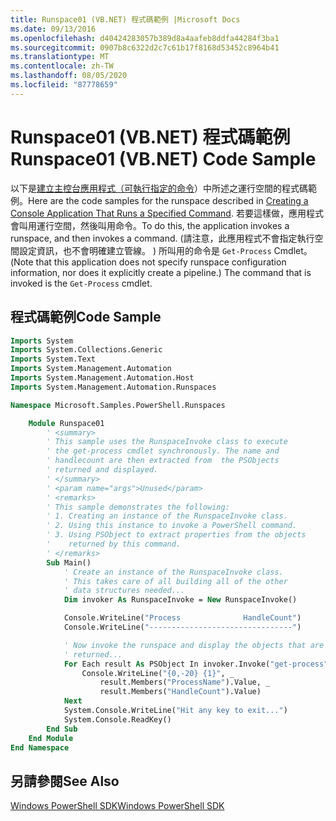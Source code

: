 ```yaml
---
title: Runspace01 (VB.NET) 程式碼範例 |Microsoft Docs
ms.date: 09/13/2016
ms.openlocfilehash: d40424283057b389d8a4aafeb8ddfa44284f3ba1
ms.sourcegitcommit: 0907b8c6322d2c7c61b17f8168d53452c8964b41
ms.translationtype: MT
ms.contentlocale: zh-TW
ms.lasthandoff: 08/05/2020
ms.locfileid: "87778659"
---
```

# <a name="runspace01-vbnet-code-sample"></a><span data-ttu-id="d9217-102">Runspace01 (VB.NET) 程式碼範例</span><span class="sxs-lookup"><span data-stu-id="d9217-102">Runspace01 (VB.NET) Code Sample</span></span>

<span data-ttu-id="d9217-103">以下是[建立主控台應用程式（可執行指定的命令](/dotnet/csharp/programming-guide/inside-a-program/hello-world-your-first-program)）中所述之運行空間的程式碼範例。</span><span class="sxs-lookup"><span data-stu-id="d9217-103">Here are the code samples for the runspace described in [Creating a Console Application That Runs a Specified Command](/dotnet/csharp/programming-guide/inside-a-program/hello-world-your-first-program).</span></span> <span data-ttu-id="d9217-104">若要這樣做，應用程式會叫用運行空間，然後叫用命令。</span><span class="sxs-lookup"><span data-stu-id="d9217-104">To do this, the application invokes a runspace, and then invokes a command.</span></span> <span data-ttu-id="d9217-105"> (請注意，此應用程式不會指定執行空間設定資訊，也不會明確建立管線。 ) 所叫用的命令是 `Get-Process` Cmdlet。</span><span class="sxs-lookup"><span data-stu-id="d9217-105">(Note that this application does not specify runspace configuration information, nor does it explicitly create a pipeline.) The command that is invoked is the `Get-Process` cmdlet.</span></span>

## <a name="code-sample"></a><span data-ttu-id="d9217-106">程式碼範例</span><span class="sxs-lookup"><span data-stu-id="d9217-106">Code Sample</span></span>

```vb
Imports System
Imports System.Collections.Generic
Imports System.Text
Imports System.Management.Automation
Imports System.Management.Automation.Host
Imports System.Management.Automation.Runspaces

Namespace Microsoft.Samples.PowerShell.Runspaces

    Module Runspace01
        ' <summary>
        ' This sample uses the RunspaceInvoke class to execute
        ' the get-process cmdlet synchronously. The name and
        ' handlecount are then extracted from  the PSObjects
        ' returned and displayed.
        ' </summary>
        ' <param name="args">Unused</param>
        ' <remarks>
        ' This sample demonstrates the following:
        ' 1. Creating an instance of the RunspaceInvoke class.
        ' 2. Using this instance to invoke a PowerShell command.
        ' 3. Using PSObject to extract properties from the objects
        '    returned by this command.
        ' </remarks>
        Sub Main()
            ' Create an instance of the RunspaceInvoke class.
            ' This takes care of all building all of the other
            ' data structures needed...
            Dim invoker As RunspaceInvoke = New RunspaceInvoke()

            Console.WriteLine("Process              HandleCount")
            Console.WriteLine("--------------------------------")

            ' Now invoke the runspace and display the objects that are
            ' returned...
            For Each result As PSObject In invoker.Invoke("get-process")
                Console.WriteLine("{0,-20} {1}", _
                    result.Members("ProcessName").Value, _
                    result.Members("HandleCount").Value)
            Next
            System.Console.WriteLine("Hit any key to exit...")
            System.Console.ReadKey()
        End Sub
    End Module
End Namespace
```

<!-- TODO!!!: [!code-csharp[Runspace01.vb](../../powershell-sdk-samples/SDK-2.0/vb/Runspace01/Runspace01.vb#L09-L53 "Runspace01.vb")] -->

## <a name="see-also"></a><span data-ttu-id="d9217-107">另請參閱</span><span class="sxs-lookup"><span data-stu-id="d9217-107">See Also</span></span>

[<span data-ttu-id="d9217-108">Windows PowerShell SDK</span><span class="sxs-lookup"><span data-stu-id="d9217-108">Windows PowerShell SDK</span></span>](../windows-powershell-reference.md)
